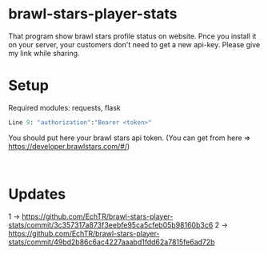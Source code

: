# brawl-stars-player-stats
That program show brawl stars profile status on website. Pnce you install it on your server, your customers don't need to get a new api-key.
Please give my link while sharing.

# Setup

Required modules: requests, flask
```python
Line 9: "authorization":"Bearer <token>"
```
You should put here your brawl stars api token. (You can get from here => https://developer.brawlstars.com/#/)

<br>

# Updates
1 -> https://github.com/EchTR/brawl-stars-player-stats/commit/3c357317a873f3eebfe95ca5cfeb05b98160b3c6 
2 -> https://github.com/EchTR/brawl-stars-player-stats/commit/49bd2b86c6ac4227aaabd1fdd62a7815fe6ad72b
